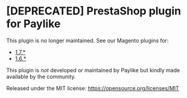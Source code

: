 # [DEPRECATED] PrestaShop plugin for Paylike

This plugin is no longer maintained. See our Magento plugins for:

- [1.7.*](https://github.com/paylike/plugin-prestashop-1.7)
- [1.6.*](https://github.com/paylike/plugin-prestashop-1.6)

This plugin is *not* developed or maintained by Paylike but kindly made
available by the community.

Released under the MIT license: https://opensource.org/licenses/MIT
